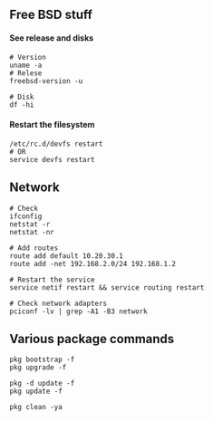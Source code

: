## Free BSD stuff 

#### See release and disks
```
# Version
uname -a
# Relese
freebsd-version -u

# Disk
df -hi

```

#### Restart the filesystem
```
/etc/rc.d/devfs restart
# OR
service devfs restart
```

## Network
```
# Check
ifconfig
netstat -r
netstat -nr

# Add routes
route add default 10.20.30.1
route add -net 192.168.2.0/24 192.168.1.2

# Restart the service
service netif restart && service routing restart

# Check network adapters
pciconf -lv | grep -A1 -B3 network

```


## Various package commands
```
pkg bootstrap -f
pkg upgrade -f

pkg -d update -f
pkg update -f

pkg clean -ya
```


